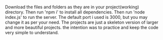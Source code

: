 Download the files and folders as they are in your project(working) directory. Then run 'npm i' to install all dependencies.
Then run 'node index.js' to run the server. The default port i used is 3000, but you may change it as per your need.
The projects are just a skeleton version of larger and more beautiful projects. the intention was to practice and keep the 
code very simple to understand.
